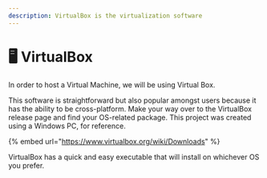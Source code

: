```yaml
---
description: VirtualBox is the virtualization software
---
```


# 🖥 VirtualBox

In order to host a Virtual Machine, we will be using Virtual Box.&#x20;

This software is straightforward but also popular amongst users because it has the ability to be cross-platform. Make your way over to the VirtualBox release page and find your OS-related package. This project was created using a Windows PC, for reference.&#x20;

{% embed url="https://www.virtualbox.org/wiki/Downloads" %}

VirtualBox has a quick and easy executable that will install on whichever OS you prefer.&#x20;
